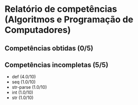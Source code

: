 # Relatório de competências (Algoritmos e Programação de Computadores)

## Competências obtidas (0/5)


## Competências incompletas (5/5)

* def (4.0/10)
* seq (1.0/10)
* str-parse (1.0/10)
* int (1.0/10)
* str (1.0/10)